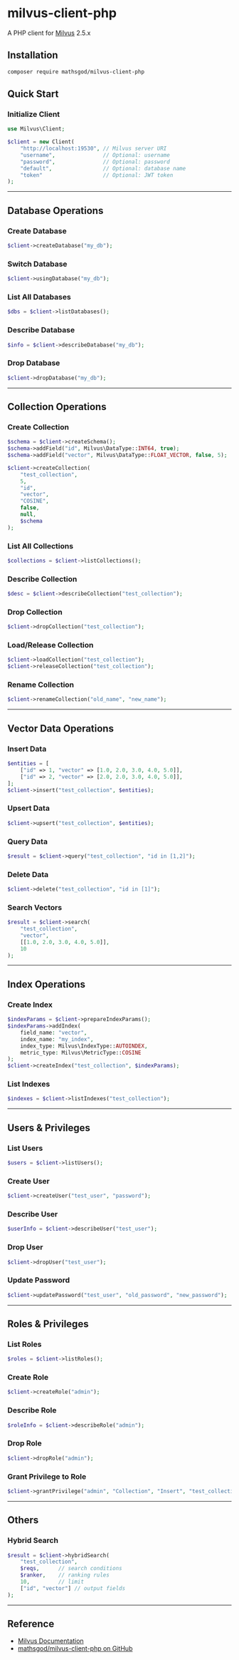 # milvus-client-php

A PHP client for [Milvus](https://milvus.io/) 2.5.x

## Installation

```bash
composer require mathsgod/milvus-client-php
```

## Quick Start

### Initialize Client

```php
use Milvus\Client;

$client = new Client(
    "http://localhost:19530", // Milvus server URI
    "username",               // Optional: username
    "password",               // Optional: password
    "default",                // Optional: database name
    "token"                   // Optional: JWT token
);
```

---

## Database Operations

### Create Database

```php
$client->createDatabase("my_db");
```

### Switch Database

```php
$client->usingDatabase("my_db");
```

### List All Databases

```php
$dbs = $client->listDatabases();
```

### Describe Database

```php
$info = $client->describeDatabase("my_db");
```

### Drop Database

```php
$client->dropDatabase("my_db");
```

---

## Collection Operations

### Create Collection

```php
$schema = $client->createSchema();
$schema->addField("id", Milvus\DataType::INT64, true);
$schema->addField("vector", Milvus\DataType::FLOAT_VECTOR, false, 5);

$client->createCollection(
    "test_collection",
    5,
    "id",
    "vector",
    "COSINE",
    false,
    null,
    $schema
);
```

### List All Collections

```php
$collections = $client->listCollections();
```

### Describe Collection

```php
$desc = $client->describeCollection("test_collection");
```

### Drop Collection

```php
$client->dropCollection("test_collection");
```

### Load/Release Collection

```php
$client->loadCollection("test_collection");
$client->releaseCollection("test_collection");
```

### Rename Collection

```php
$client->renameCollection("old_name", "new_name");
```

---

## Vector Data Operations

### Insert Data

```php
$entities = [
    ["id" => 1, "vector" => [1.0, 2.0, 3.0, 4.0, 5.0]],
    ["id" => 2, "vector" => [2.0, 2.0, 3.0, 4.0, 5.0]],
];
$client->insert("test_collection", $entities);
```

### Upsert Data

```php
$client->upsert("test_collection", $entities);
```

### Query Data

```php
$result = $client->query("test_collection", "id in [1,2]");
```

### Delete Data

```php
$client->delete("test_collection", "id in [1]");
```

### Search Vectors

```php
$result = $client->search(
    "test_collection",
    "vector",
    [[1.0, 2.0, 3.0, 4.0, 5.0]],
    10
);
```

---

## Index Operations

### Create Index

```php
$indexParams = $client->prepareIndexParams();
$indexParams->addIndex(
    field_name: "vector",
    index_name: "my_index",
    index_type: Milvus\IndexType::AUTOINDEX,
    metric_type: Milvus\MetricType::COSINE
);
$client->createIndex("test_collection", $indexParams);
```

### List Indexes

```php
$indexes = $client->listIndexes("test_collection");
```

---

## Users & Privileges

### List Users

```php
$users = $client->listUsers();
```

### Create User

```php
$client->createUser("test_user", "password");
```

### Describe User

```php
$userInfo = $client->describeUser("test_user");
```

### Drop User

```php
$client->dropUser("test_user");
```

### Update Password

```php
$client->updatePassword("test_user", "old_password", "new_password");
```

---

## Roles & Privileges

### List Roles

```php
$roles = $client->listRoles();
```

### Create Role

```php
$client->createRole("admin");
```

### Describe Role

```php
$roleInfo = $client->describeRole("admin");
```

### Drop Role

```php
$client->dropRole("admin");
```

### Grant Privilege to Role

```php
$client->grantPrivilege("admin", "Collection", "Insert", "test_collection");
```

---

## Others

### Hybrid Search

```php
$result = $client->hybridSearch(
    "test_collection",
    $reqs,      // search conditions
    $ranker,    // ranking rules
    10,         // limit
    ["id", "vector"] // output fields
);
```

---

## Reference

- [Milvus Documentation](https://milvus.io/docs)
- [mathsgod/milvus-client-php on GitHub](https://github.com/mathsgod/milvus-client-php)


